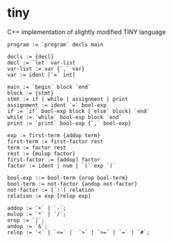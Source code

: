 # tiny
C++ implementation of slightly modified TINY language

    program := `program` decls main
    
    decls := {decl}
    decl := `let` var-list
    var-list := var {`,` var}
    var := ident [`=` int]
    
    main := `begin` block `end`
    block := {stmt}
    stmt := if | while | assignment | print
    assignment := ident `=` bool-exp
    if := `if` bool-exp block [`else` block] `end`
    while := `while` bool-exp block `end`
    print := `print` bool-exp {`,` bool-exp}
    
    exp := first-term {addop term}
    first-term := first-factor rest
    term := factor rest
    rest := {mulop factor}
    first-factor := [addop] factor
    factor := ident | num | `(` exp `)`
    
    bool-exp ::= bool-term {orop bool-term}
    bool-term := not-factor {andop not-factor}
    not-factor := [`!`] relation
    relation := exp [relop exp]
    
    addop := `+` | `-`;
    mulop := `*` | `/`;
    orop := `|`;
    andop := `&`;
    relop := `<` | `<=` |  `>` | `>=` | `=` | `#`;
    
